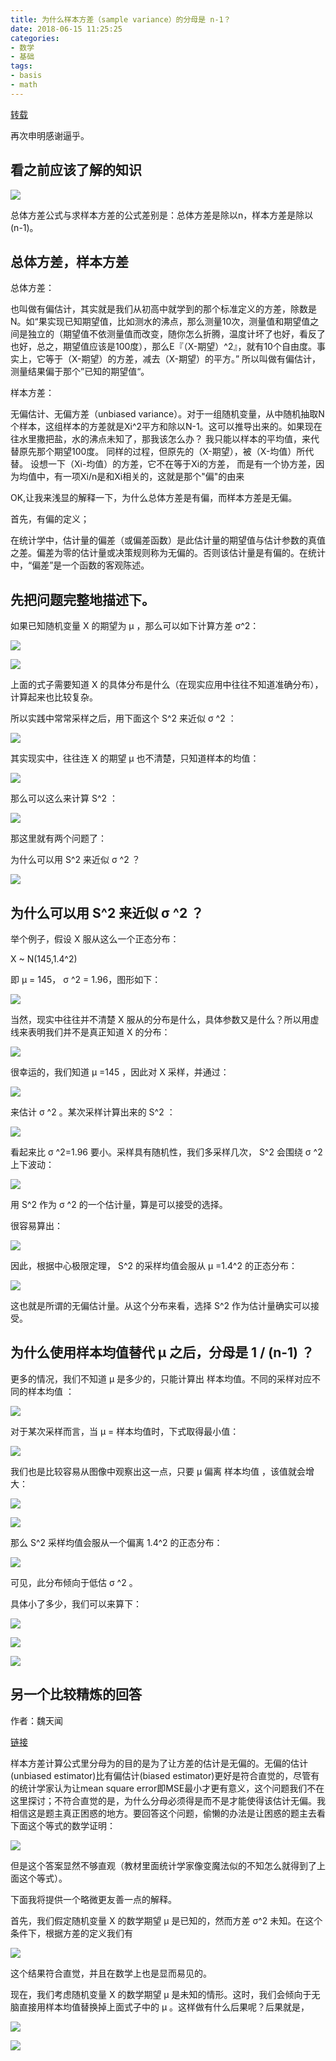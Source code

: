 ```yaml
---
title: 为什么样本方差（sample variance）的分母是 n-1？
date: 2018-06-15 11:25:25
categories:
- 数学
- 基础
tags:
- basis
- math
---
```

[转载](https://www.zhihu.com/question/20099757/answer/312670291)

再次申明感谢逼乎。

<!-- more -->

## 看之前应该了解的知识

![](/images/math/3_23.png)

总体方差公式与求样本方差的公式差别是：总体方差是除以n，样本方差是除以(n-1)。

## 总体方差，样本方差

总体方差：

也叫做有偏估计，其实就是我们从初高中就学到的那个标准定义的方差，除数是N。如“果实现已知期望值，比如测水的沸点，那么测量10次，测量值和期望值之间是独立的（期望值不依测量值而改变，随你怎么折腾，温度计坏了也好，看反了也好，总之，期望值应该是100度），那么E『（X-期望）^2』，就有10个自由度。事实上，它等于（X-期望）的方差，减去（X-期望）的平方。” 所以叫做有偏估计，测量结果偏于那个”已知的期望值“。

样本方差：

无偏估计、无偏方差（unbiased variance）。对于一组随机变量，从中随机抽取N个样本，这组样本的方差就是Xi^2平方和除以N-1。这可以推导出来的。如果现在往水里撒把盐，水的沸点未知了，那我该怎么办？ 我只能以样本的平均值，来代替原先那个期望100度。 同样的过程，但原先的（X-期望），被（X-均值）所代替。 设想一下（Xi-均值）的方差，它不在等于Xi的方差， 而是有一个协方差，因为均值中，有一项Xi/n是和Xi相关的，这就是那个"偏"的由来

OK,让我来浅显的解释一下，为什么总体方差是有偏，而样本方差是无偏。

首先，有偏的定义；

在统计学中，估计量的偏差（或偏差函数）是此估计量的期望值与估计参数的真值之差。偏差为零的估计量或决策规则称为无偏的。否则该估计量是有偏的。在统计中，“偏差”是一个函数的客观陈述。

## 先把问题完整地描述下。

如果已知随机变量 X 的期望为 μ  ，那么可以如下计算方差 σ^2：

![](的真实值，只有上帝知道，因为这是所有样本的均值，而人类只能进行抽样，得到抽样样本的均值：{%)

![](/images/math/3_0.JPG)

上面的式子需要知道 X 的具体分布是什么（在现实应用中往往不知道准确分布），计算起来也比较复杂。

所以实践中常常采样之后，用下面这个 S^2 来近似 σ ^2 ：

![](/images/math/3_2.JPG)

其实现实中，往往连 X 的期望 μ 也不清楚，只知道样本的均值：

![](/images/math/3_3.JPG)

那么可以这么来计算 S^2 ：

![](/images/math/3_4.JPG)

那这里就有两个问题了：

为什么可以用 S^2 来近似 σ ^2 ？

![](img)

## 为什么可以用 S^2 来近似 σ ^2 ？

举个例子，假设 X 服从这么一个正态分布：

X ~ N(145,1.4^2)

即 μ = 145， σ ^2 = 1.96，图形如下：

![](/images/math/3_5.jpg)

当然，现实中往往并不清楚 X 服从的分布是什么，具体参数又是什么？所以用虚线来表明我们并不是真正知道 X 的分布：

![](/images/math/3_6.jpg)

很幸运的，我们知道 μ =145 ，因此对 X 采样，并通过：

![](/images/math/3_2.JPG)

来估计 σ ^2 。某次采样计算出来的 S^2 ：

![](/images/math/3_7.jpg)

看起来比 σ ^2=1.96 要小。采样具有随机性，我们多采样几次， S^2 会围绕 σ ^2 上下波动：

![](/images/math/3_8.gif)

用 S^2 作为 σ ^2 的一个估计量，算是可以接受的选择。

很容易算出：

![](/images/math/3_9.JPG)

因此，根据中心极限定理， S^2 的采样均值会服从 μ =1.4^2 的正态分布：

![](/images/math/3_10.jpg)

这也就是所谓的无偏估计量。从这个分布来看，选择 S^2 作为估计量确实可以接受。

## 为什么使用样本均值替代 μ  之后，分母是 1 / (n-1) ？

更多的情况，我们不知道 μ  是多少的，只能计算出 样本均值。不同的采样对应不同的样本均值 ：

![](/images/math/3_11.gif)

对于某次采样而言，当 μ = 样本均值时，下式取得最小值：

![](/images/math/3_12.JPG)

我们也是比较容易从图像中观察出这一点，只要 μ 偏离 样本均值 ，该值就会增大：

![](/images/math/3_13.gif)

![](/images/math/3_14.JPG)

那么 S^2 采样均值会服从一个偏离 1.4^2 的正态分布：

![](/images/math/3_15.jpg)

可见，此分布倾向于低估 σ ^2 。

具体小了多少，我们可以来算下：

![](/images/math/3_16.JPG)

![](/images/math/3_17.JPG)

![](/images/math/3_18.JPG)

## 另一个比较精炼的回答

作者：魏天闻

[链接](https://www.zhihu.com/question/20099757/answer/26586088)

样本方差计算公式里分母为的目的是为了让方差的估计是无偏的。无偏的估计(unbiased estimator)比有偏估计(biased estimator)更好是符合直觉的，尽管有的统计学家认为让mean square error即MSE最小才更有意义，这个问题我们不在这里探讨；不符合直觉的是，为什么分母必须得是而不是才能使得该估计无偏。我相信这是题主真正困惑的地方。要回答这个问题，偷懒的办法是让困惑的题主去看下面这个等式的数学证明：

![](/images/math/3_19.JPG)

但是这个答案显然不够直观（教材里面统计学家像变魔法似的不知怎么就得到了上面这个等式）。

下面我将提供一个略微更友善一点的解释。

首先，我们假定随机变量 X 的数学期望 μ 是已知的，然而方差 σ^2 未知。在这个条件下，根据方差的定义我们有

![](/images/math/3_20.JPG)

这个结果符合直觉，并且在数学上也是显而易见的。

现在，我们考虑随机变量 X 的数学期望 μ 是未知的情形。这时，我们会倾向于无脑直接用样本均值替换掉上面式子中的 μ 。这样做有什么后果呢？后果就是，

![](/images/math/3_21.JPG)

![](/images/math/3_22.JPG)


